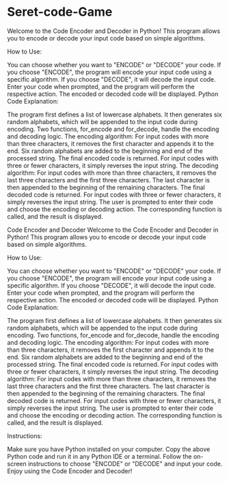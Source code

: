 # Seret-code-Game

Welcome to the Code Encoder and Decoder in Python! This program allows you to encode or decode your input code based on simple algorithms.

How to Use:

You can choose whether you want to "ENCODE" or "DECODE" your code.
If you choose "ENCODE", the program will encode your input code using a specific algorithm. If you choose "DECODE", it will decode the input code.
Enter your code when prompted, and the program will perform the respective action.
The encoded or decoded code will be displayed.
Python Code Explanation:

The program first defines a list of lowercase alphabets.
It then generates six random alphabets, which will be appended to the input code during encoding.
Two functions, for_encode and for_decode, handle the encoding and decoding logic.
The encoding algorithm:
For input codes with more than three characters, it removes the first character and appends it to the end.
Six random alphabets are added to the beginning and end of the processed string.
The final encoded code is returned.
For input codes with three or fewer characters, it simply reverses the input string.
The decoding algorithm:
For input codes with more than three characters, it removes the last three characters and the first three characters.
The last character is then appended to the beginning of the remaining characters.
The final decoded code is returned.
For input codes with three or fewer characters, it simply reverses the input string.
The user is prompted to enter their code and choose the encoding or decoding action.
The corresponding function is called, and the result is displayed.


Code Encoder and Decoder
Welcome to the Code Encoder and Decoder in Python! This program allows you to encode or decode your input code based on simple algorithms.

How to Use:

You can choose whether you want to "ENCODE" or "DECODE" your code.
If you choose "ENCODE", the program will encode your input code using a specific algorithm. If you choose "DECODE", it will decode the input code.
Enter your code when prompted, and the program will perform the respective action.
The encoded or decoded code will be displayed.
Python Code Explanation:

The program first defines a list of lowercase alphabets.
It then generates six random alphabets, which will be appended to the input code during encoding.
Two functions, for_encode and for_decode, handle the encoding and decoding logic.
The encoding algorithm:
For input codes with more than three characters, it removes the first character and appends it to the end.
Six random alphabets are added to the beginning and end of the processed string.
The final encoded code is returned.
For input codes with three or fewer characters, it simply reverses the input string.
The decoding algorithm:
For input codes with more than three characters, it removes the last three characters and the first three characters.
The last character is then appended to the beginning of the remaining characters.
The final decoded code is returned.
For input codes with three or fewer characters, it simply reverses the input string.
The user is prompted to enter their code and choose the encoding or decoding action.
The corresponding function is called, and the result is displayed.

Instructions:

Make sure you have Python installed on your computer.
Copy the above Python code and run it in any Python IDE or a terminal.
Follow the on-screen instructions to choose "ENCODE" or "DECODE" and input your code.
Enjoy using the Code Encoder and Decoder!
